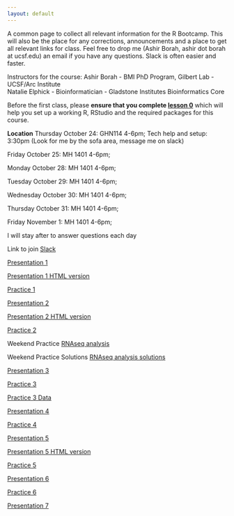 ```yaml
---
layout: default
---
```


A common page to collect all relevant information for the R Bootcamp. This will also be the place for any corrections, announcements and a place to get all relevant links for class. Feel free to drop me (Ashir Borah, ashir dot borah at ucsf.edu) an email if you have any questions. Slack is often easier and faster.

Instructors for the course: 
Ashir Borah - BMI PhD Program, Gilbert Lab - UCSF/Arc Institute  
Natalie Elphick - Bioinformatician - Gladstone Institutes Bioinformatics Core

Before the first class, please **ensure that you complete [lesson 0](https://ashir.shinyapps.io/lesson_0_pres/)** which will help you set up a working R, RStudio and the required packages for this course.

**Location**
Thursday October 24: GHN114 4-6pm;
                      Tech help and setup: 3:30pm (Look for me by the sofa area, message me on slack)

Friday October 25: MH 1401 4-6pm;

Monday October 28:  MH 1401 4-6pm;

Tuesday October 29: MH 1401 4-6pm;

Wednesday October 30: MH 1401 4-6pm;

Thursday October 31: MH 1401 4-6pm;

Friday November 1: MH 1401 4-6pm;

I will stay after to answer questions each day

Link to join [Slack](https://join.slack.com/t/c3bootcamp2024/shared_invite/zt-2tfqf5bsw-F3~stu2EmwcX3CvNTGQbIA)




[Presentation 1](https://drive.google.com/uc?export=download&id=1oTsPGj5xUys603Wn815ym5iGUVl3UPW_)  

[Presentation 1 HTML version](https://ashirborah.github.io/Bootcamp_R_tutorials/presentations/lesson1.html)

[Practice 1](https://drive.google.com/uc?export=download&id=1P3WY8IiEYDAYYeb6Vw5m6sYJ1yZe8qRw)

[Presentation 2](https://drive.google.com/uc?export=download&id=1SU2nNQkK5TPup4n4VhWr7MHWbmPSgbuT)  

[Presentation 2 HTML version](https://ashirborah.github.io/Bootcamp_R_tutorials/presentations/lesson2.html)  

[Practice 2](https://drive.google.com/uc?export=download&id=1SiPAl3dQ09xL10oQ0EtJRaw6FzY4sJBl)

Weekend Practice [RNAseq analysis](https://drive.google.com/uc?export=download&id=17cMdGaSOLE3ADkKfauFtuVzGaghfectS)

Weekend Practice Solutions [RNAseq analysis solutions](https://drive.google.com/uc?export=download&id=1uyWYZTmlk71WqHg6faf-o2HU7qajmQ-k)

[Presentation 3](https://ashirborah.github.io/Bootcamp_R_tutorials/presentations/lesson3.html)

[Practice 3](https://drive.google.com/uc?export=download&id=10-oTNd7jEiEmEvj9kVfffLCjGcNfG8p2)

[Practice 3 Data](https://drive.google.com/uc?export=download&id=1I6rAjghZnXnbAkYLv7GNE4F4ZIxF44ne)

[Presentation 4](https://ashirborah.github.io/Bootcamp_R_tutorials/presentations/lesson4.html)

[Practice 4](https://drive.google.com/uc?export=download&id=1eq7U7b4VmGPxRLSXpJ0sg5SCqux11bT1)

[Presentation 5](https://drive.google.com/uc?export=download&id=1WYbge5sJ8AO0kQ_ZCE1QrceEdl4GZKQp)

[Presentation 5 HTML version](https://ashirborah.github.io/Bootcamp_R_tutorials/presentations/lesson5.html)

[Practice 5](https://drive.google.com/uc?export=download&id=1Ea3qvDyg9XzqYoXxAW5petsJTDEr9gVZ)

[Presentation 6](https://ashirborah.github.io/Bootcamp_R_tutorials/presentations/lesson6.html)

[Practice 6](https://drive.google.com/uc?export=download&id=1462X2-ElsMgshRphLw_ek3RKrVKXgmOG)

[Presentation 7](https://ashirborah.github.io/Bootcamp_R_tutorials/presentations/lesson7.html)


<!-- 



 [Single Cell RNAseq](https://ucsf.box.com/s/vqw586w4ihwqdr4j06wrkvz1q5xf9zpg)

[Presentation 5](https://drive.google.com/uc?export=download&id=1WYbge5sJ8AO0kQ_ZCE1QrceEdl4GZKQp)

[Practice 5](https://drive.google.com/uc?export=download&id=1Ea3qvDyg9XzqYoXxAW5petsJTDEr9gVZ)

[Presentation 6](https://drive.google.com/uc?export=download&id=1_pXgcOMHzrOEVrPb6PmtvFz5FrZPapdu)

[Practice 6](https://drive.google.com/uc?export=download&id=1462X2-ElsMgshRphLw_ek3RKrVKXgmOG)

[Presentation 7](https://drive.google.com/uc?export=download&id=1qeggsgqto61kc7-B2cZg8OIstTcK2UxV)

[Practice 7](https://drive.google.com/uc?export=download&id=14hOQXEwLYJYQ2Sr53o7gPJGhObV45Fk6)

<!-- Weekend Practice [DepMap Analysis](https://drive.google.com/uc?export=download&id=1dX8JG9x28MvwxV16wvtEvRllgouLH1vl) -->

<!--- [DepMap Analysis Solutions](https://drive.google.com/uc?export=download&id=1HGu_MHX2aFNmDFMbncho0F5yiMY4J0zj) --->
